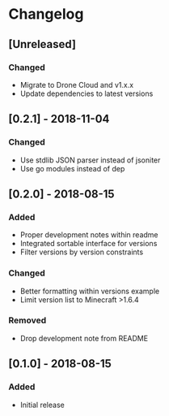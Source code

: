 # Changelog

## [Unreleased]

### Changed

* Migrate to Drone Cloud and v1.x.x
* Update dependencies to latest versions

## [0.2.1] - 2018-11-04

### Changed

* Use stdlib JSON parser instead of jsoniter
* Use go modules instead of dep

## [0.2.0] - 2018-08-15

### Added

* Proper development notes within readme
* Integrated sortable interface for versions
* Filter versions by version constraints

### Changed

* Better formatting within versions example
* Limit version list to Minecraft >1.6.4

### Removed

* Drop development note from README


## [0.1.0] - 2018-08-15

### Added

* Initial release
